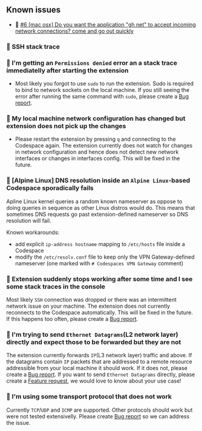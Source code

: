 ## Known issues

- 🚩 [#6 [mac osx] Do you want the application "gh net" to accept incoming network connections? come and go out quickly](https://github.com/github/gh-net/issues/6)

### 🚩 SSH stack trace


### 🚩 I'm getting an `Permissions denied` error an a stack trace immediatelly after starting the extension

- Most likely you forgot to use `sudo` to run the extension. Sudo is required to bind to network sockets on the local machine. If you still seeing the error after running the same command with `sudo`, please create a [Bug report](https://github.com/github/gh-net/issues/new?assignees=&labels=bug&template=bug_report.md&title=).

### 🚩 My local machine network configuration has changed but extension does not pick up the changes

- Please restart the extension by pressing `q` and connecting to the Codespace again. The extension currently does not watch for changes in network configuration and hence does not detect new network interfaces or changes in interfaces config. This will be fixed in the future.

### 🚩 [Alpine Linux] DNS resolution inside an `Alpine Linux`-based Codespace sporadically fails

Apline Linux kernel queries a random known nameserver as oppose to doing queries in sequence as other Linux distros would do. This means that sometimes DNS requests go past extension-defined nameserver so DNS resolution will fail.

Known workarounds:

- add explicit `ip-address hostname` mapping to `/etc/hosts` file inside a Codespace
- modify the `/etc/resolv.conf` file to keep only the VPN Gateway-defined nameserver (one marked with `# Codespaces VPN Gateway` comment)

### 🚩 Extension suddenly stops working after some time and I see some stack traces in the console

Most likely `SSH` connection was dropped or there was an intermittent network issue on your machine. The extension does not currently reconnects to the Codespace automatically. This will be fixed in the future. If this happens too often, please create a [Bug report](https://github.com/github/gh-net/issues/new?assignees=&labels=bug&template=bug_report.md&title=).

### 🚩 I'm trying to send `Ethernet Datagrams`(L2 network layer) directly and expect those to be forwarded but they are not

The extension currently forwards `IP`(L3 network layer) traffic and above. If the datagrams contain `IP` packets that are addressed to a remote resource addressible from your local machine it should work. If it does not, please create a [Bug report](https://github.com/github/gh-net/issues/new?assignees=&labels=bug&template=bug_report.md&title=). If you want to send `Ethernet Datagrams` directly, please create a [Feature request](https://github.com/github/gh-net/issues/new?assignees=&labels=enhancement&template=feature_request.md&title=), we would love to know about your use case!

### 🚩 I'm using some transport protocol that does not work

Currently `TCP`/`UDP` and `ICMP` are supported. Other protocols should work but were not tested extensivelly. Please create [Bug report](https://github.com/github/gh-net/issues/new?assignees=&labels=bug&template=bug_report.md&title=) so we can address the issue.


